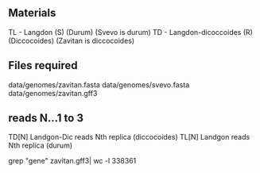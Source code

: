 ## Materials

TL - Langdon (S) (Durum) (Svevo is durum)
TD - Langdon-dicoccoides (R) (Diccocoides) (Zavitan is diccocoides)

## Files required

data/genomes/zavitan.fasta
data/genomes/svevo.fasta
data/genomes/zavitan.gff3


## reads N...1 to 3

TD[N] Landgon-Dic reads Nth replica (diccocoides)
TL[N] Landgon reads Nth replica (durum)


grep "gene" zavitan.gff3| wc -l
338361

